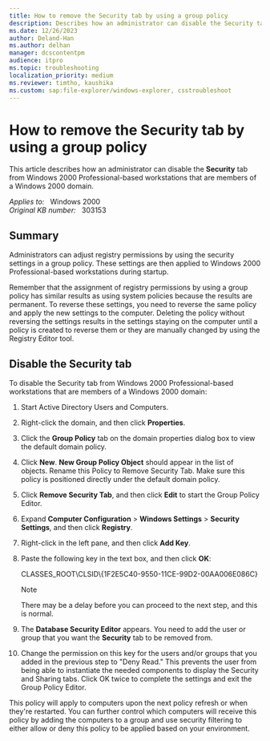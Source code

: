 ```yaml
---
title: How to remove the Security tab by using a group policy
description: Describes how an administrator can disable the Security tab from Windows 2000 Professional-based workstations that are members of a Windows 2000 domain.
ms.date: 12/26/2023
author: Deland-Han
ms.author: delhan
manager: dcscontentpm
audience: itpro
ms.topic: troubleshooting
localization_priority: medium
ms.reviewer: timtho, kaushika
ms.custom: sap:file-explorer/windows-explorer, csstroubleshoot
---
```

# How to remove the Security tab by using a group policy  

This article describes how an administrator can disable the **Security** tab from Windows 2000 Professional-based workstations that are members of a Windows 2000 domain.

_Applies to:_ &nbsp; Windows 2000  
_Original KB number:_ &nbsp; 303153

## Summary

Administrators can adjust registry permissions by using the security settings in a group policy. These settings are then applied to Windows 2000 Professional-based workstations during startup.

Remember that the assignment of registry permissions by using a group policy has similar results as using system policies because the results are permanent. To reverse these settings, you need to reverse the same policy and apply the new settings to the computer. Deleting the policy without reversing the settings results in the settings staying on the computer until a policy is created to reverse them or they are manually changed by using the Registry Editor tool.

## Disable the Security tab

To disable the Security tab from Windows 2000 Professional-based workstations that are members of a Windows 2000 domain:

1. Start Active Directory Users and Computers.
2. Right-click the domain, and then click **Properties**.
3. Click the **Group Policy** tab on the domain properties dialog box to view the default domain policy.
4. Click **New**. **New Group Policy Object** should appear in the list of objects. Rename this Policy to Remove Security Tab. Make sure this policy is positioned directly under the default domain policy.
5. Click **Remove Security Tab**, and then click **Edit** to start the Group Policy Editor.
6. Expand **Computer Configuration** > **Windows Settings** > **Security Settings**, and then click **Registry**.
7. Right-click in the left pane, and then click **Add Key**.
8. Paste the following key in the text box, and then click **OK**:

    CLASSES_ROOT\\CLSID\\{1F2E5C40-9550-11CE-99D2-00AA006E086C}

    > [!NOTE]
    > There may be a delay before you can proceed to the next step, and this is normal.
9. The **Database Security Editor** appears. You need to add the user or group that you want the **Security** tab to be removed from.
10. Change the permission on this key for the users and/or groups that you added in the previous step to "Deny Read." This prevents the user from being able to instantiate the needed components to display the Security and Sharing tabs. Click OK twice to complete the settings and exit the Group Policy Editor.

This policy will apply to computers upon the next policy refresh or when they're restarted. You can further control which computers will receive this policy by adding the computers to a group and use security filtering to either allow or deny this policy to be applied based on your environment.
